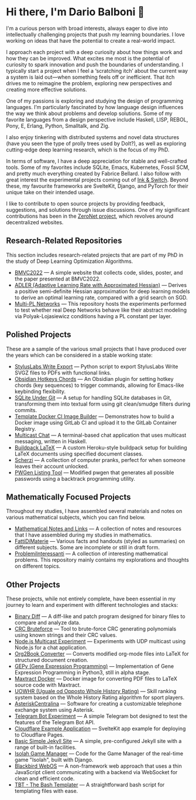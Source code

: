 # Hi there, I'm Dario Balboni 👋

I'm a curious person with broad interests, always eager to dive into intellectually challenging projects that push my learning boundaries. I love working on ideas that have the potential to create a real-world impact.

I approach each project with a deep curiosity about how things work and how they can be improved. What excites me most is the potential of curiosity to spark innovation and push the boundaries of understanding. I typically start a project when I feel a ‘scratching itch’ about the current way a system is laid out—when something feels off or inefficient. That itch drives me to reimagine the problem, exploring new perspectives and creating more effective solutions.

One of my passions is exploring and studying the design of programming languages. I’m particularly fascinated by how language design influences the way we think about problems and develop solutions. Some of my favorite languages from a design perspective include Haskell, LISP, REBOL, Pony, E, Erlang, Python, Smalltalk, and Zig.

I also enjoy tinkering with distributed systems and novel data structures (have you seen the type of prolly trees used by Dolt?), as well as exploring cutting-edge deep learning research, which is the focus of my PhD.

In terms of software, I have a deep appreciation for stable and well-crafted tools. Some of my favorites include SQLite, Emacs, Kubernetes, Fossil SCM, and pretty much everything created by Fabrice Bellard. I also follow with great interest the experimental projects coming out of [Ink & Switch](https://www.inkandswitch.com/). Beyond these, my favourite frameworks are SvelteKit, Django, and PyTorch for their unique take on their intended usage.

I like to contribute to open source projects by providing feedback, suggestions, and solutions through issue discussions. One of my significant contributions has been in the [ZeroNet project](https://github.com/HelloZeroNet/ZeroNet/issues?q=is%3Aopen+is%3Aissue+involves%3Atrenta3+), which revolves around decentralized websites.

## Research-Related Repositories

This section includes research-related projects that are part of my PhD in the study of Deep Learning Optimization Algorithms.

- [BMVC2022](https://gitlab.com/dbalboni/bmvc2022) — A simple website that collects code, slides, poster, and the paper presented at BMVC2022.
- [ADLER (Adaptive Learning Rate with Approximated Hessian)](https://gitlab.com/dbalboni/ADLER) — Derives a positive semi-definite Hessian approximation for deep learning models to derive an optimal learning rate, compared with a grid search on SGD.
- [Multi-PL Networks](https://gitlab.com/trenta3/multi-pl-networks) — This repository hosts the experiments performed to test whether real Deep Networks behave like their abstract modeling via Polyak-Lojasiewicz conditions having a PL constant per layer.

## Polished Projects

These are a sample of the various small projects that I have produced over the years which can be considered in a stable working state:

- [StylusLabs Write Export](https://github.com/trenta3/styluslabs-write-export) — Python script to export StylusLabs Write SVGZ files to PDFs with functional links.
- [Obsidian Hotkeys Chords](https://github.com/trenta3/obsidian-hotkeys-chords) — An Obsidian plugin for setting hotkey chords (key sequences) to trigger commands, allowing for Emacs-like keybinding flexibility.
- [SQLite Under Git](https://gitlab.com/trenta3/sqlite-under-git) — A setup for handling SQLite databases in Git, transforming them into textual form using git clean/smudge filters during commits.
- [Template Docker CI Image Builder](https://gitlab.com/trenta3/template-docker-ci-image-builder) — Demonstrates how to build a Docker image using GitLab CI and upload it to the GitLab Container Registry.
- [Multicast Chat](https://gitlab.com/trenta3/multicast-chat) — A terminal-based chat application that uses multicast messaging, written in Haskell.
- [Buildpack LaTeX](https://github.com/trenta3/buildpack-latex) — A custom Heroku-style buildpack setup for building LaTeX documents using specified document classes.
- [Scherzi](https://github.com/trenta3/scherzi) — A collection of computer pranks, perfect for when someone leaves their account unlocked.
- [PWGen Listing Tool](https://github.com/trenta3/pwgen) — Modified pwgen that generates all possible passwords using a backtrack programming utility.

## Mathematically Focused Projects

Throughout my studies, I have assembled several materials and notes on various mathematical subjects, which you can find below.

- [Mathematical Notes and Links](https://poisson.phc.dm.unipi.it/~balboni/) — A collection of notes and resources that I have assembled during my studies in mathematics.
- [FattiDiMaterie](https://github.com/trenta3/FattiDiMaterie) — Various facts and handouts (styled as summaries) on different subjects. Some are incomplete or still in draft form.
- [ProblemiInteressanti](https://github.com/trenta3/ProblemiInteressanti) — A collection of interesting mathematical problems. This repository mainly contains my explorations and thoughts on different topics.

## Other Projects

These projects, while not entirely complete, have been essential in my journey to learn and experiment with different technologies and stacks:

- [Binary Diff](https://github.com/trenta3/binary-diff) — A diff-like and patch program designed for binary files to compare and analyze data.
- [CRC Bruteforce](https://github.com/trenta3/crc-bruteforce) — Tool to brute-force CRC generating polynomials using known strings and their CRC values.
- [Node.js Multicast Experiment](https://github.com/trenta3/nodejs-multicast-experiment) — Experiments with UDP multicast using Node.js for a chat application.
- [Org2Book Converter](https://github.com/trenta3/org2book) — Converts modified org-mode files into LaTeX for structured document creation.
- [GEPy (Gene Expression Programming)](https://github.com/trenta3/gepy) — Implementation of Gene Expression Programming in Python3, still in alpha stage.
- [Maxtract Docker](https://github.com/trenta3/maxtract-docker) — Docker image for converting PDF files to LaTeX source code with Maxtract.
- [UOWHR (Uguale od Opposto Whole History Rating)](https://github.com/trenta3/uowhr) — Skill ranking system based on the Whole History Rating algorithm for sport players.
- [AsteriskCentralina](https://github.com/trenta3/AsteriskCentralina) — Software for creating a customizable telephone exchange system using Asterisk.
- [Telegram Bot Experiment](https://github.com/trenta3/telegrambot) — A simple Telegram bot designed to test the features of the Telegram Bot API.
- [Cloudflare Example Application](https://github.com/trenta3/cloudflare-example-application) — SvelteKit app example for deploying to Cloudflare Pages.
- [Basic Simple Jekyll Site](https://gitlab.com/trenta3/basic-simple-jekyll-site) — A simple, pre-configured Jekyll site with a range of built-in facilities.
- [Isolah Game Manager](https://gitlab.com/trenta3/isolah) — Code for the Game Manager of the real-time game "Isolah", built with Django.
- [Blackbird WebOS](https://gitlab.com/trenta3/blackbird-webos) — A non-framework web approach that uses a thin JavaScript client communicating with a backend via WebSocket for clean and efficient code.
- [TBT - The Bash Templater](https://gitlab.com/trenta3/tbt) — A straightforward bash script for templating files with ease.
